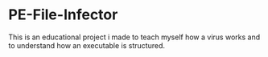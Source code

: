 # PE-File-Infector
This is an educational project i made to teach myself how a virus works and to understand how an executable is structured.
